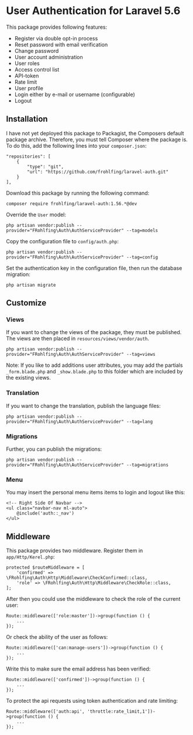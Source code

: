 # User Authentication for Laravel 5.6

This package provides following features: 
 - Register via double opt-in process
 - Reset password with email verification
 - Change password
 - User account administration
 - User roles
 - Access control list
 - API-token
 - Rate limit
 - User profile
 - Login either by e-mail or username (configurable)
 - Logout
  
## Installation
    
I have not yet deployed this package to Packagist, the Composers default package archive. Therefore, you must tell 
Composer where the package is. To do this, add the following lines into your `composer.json`:

    "repositories": [
        {
            "type": "git",
            "url": "https://github.com/frohlfing/laravel-auth.git"
        }
    ],

Download this package by running the following command:

    composer require frohlfing/laravel-auth:1.56.*@dev
    
Override the `User` model:

    php artisan vendor:publish --provider="FRohlfing\Auth\AuthServiceProvider" --tag=models    
       
Copy the configuration file to `config/auth.php`:
        
    php artisan vendor:publish --provider="FRohlfing\Auth\AuthServiceProvider" --tag=config
    
Set the authentication key in the configuration file, then run the database migration:
        
    php artisan migrate
            
## Customize
    
### Views

If you want to change the views of the package, they must be published. The views are then placed in 
`resources/views/vendor/auth`.

    php artisan vendor:publish --provider="FRohlfing\Auth\AuthServiceProvider" --tag=views
    
Note: If you like to add additions user attributes, you may add the partials `_form.blade.php` and `_show.blade.php` to 
this folder which are included by the existing views. 

### Translation

If you want to change the translation, publish the language files:

    php artisan vendor:publish --provider="FRohlfing\Auth\AuthServiceProvider" --tag=lang
    
### Migrations

Further, you can publish the migrations:

    php artisan vendor:publish --provider="FRohlfing\Auth\AuthServiceProvider" --tag=migrations
    
### Menu    

You may insert the personal menu items items to login and logout like this:

    <!-- Right Side Of Navbar -->
    <ul class="navbar-nav ml-auto">
        @include('auth::_nav')
    </ul>
    
## Middleware

This package provides two middleware. Register them in `app/Http/Kerel.php`:    

    protected $routeMiddleware = [
        'confirmed' => \FRohlfing\Auth\Http\Middleware\CheckConfirmed::class,
        'role' => \FRohlfing\Auth\Http\Middleware\CheckRole::class,
    ];
    
After then you could use the middleware to check the role of the current user:
    
    Route::middleware(['role:master'])->group(function () {
        ...
    });
    
Or check the ability of the user as follows:
    
    Route::middleware(['can:manage-users'])->group(function () {
        ...
    });

Write this to make sure the email address has been verified:

    Route::middleware(['confirmed'])->group(function () {
        ...
    });

To protect the api requests using token authentication and rate limiting:

    Route::middleware(['auth:api', 'throttle:rate_limit,1'])->group(function () {
        ...
    });
